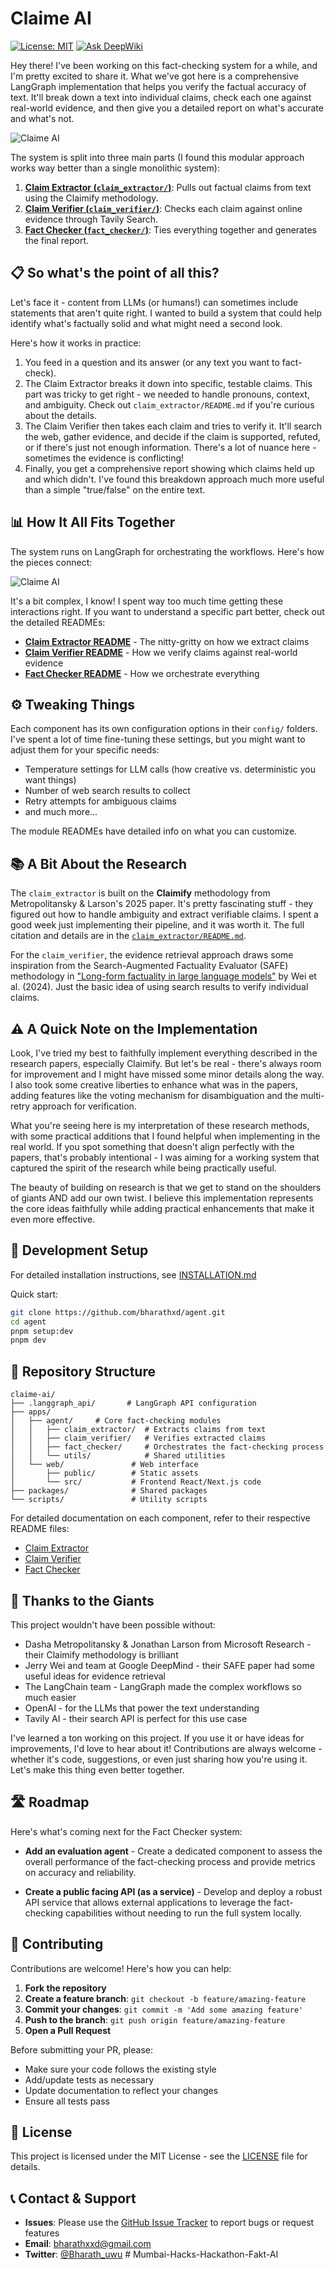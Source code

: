 # Claime AI

[![License: MIT](https://img.shields.io/badge/License-MIT-yellow.svg)](https://opensource.org/licenses/MIT)
[![Ask DeepWiki](https://deepwiki.com/badge.svg)](https://deepwiki.com/BharathxD/ClaimeAI)

Hey there! I've been working on this fact-checking system for a while, and I'm pretty excited to share it. What we've got here is a comprehensive LangGraph implementation that helps you verify the factual accuracy of text. It'll break down a text into individual claims, check each one against real-world evidence, and then give you a detailed report on what's accurate and what's not.

![Claime AI](https://cloud.imbharath.com/fc-mas-platform-screenshot.webp)

The system is split into three main parts (I found this modular approach works way better than a single monolithic system):

1.  **[Claim Extractor (`claim_extractor/`)](./apps/agent/claim_extractor/README.md)**: Pulls out factual claims from text using the Claimify methodology.
2.  **[Claim Verifier (`claim_verifier/`)](./apps/agent/claim_verifier/README.md)**: Checks each claim against online evidence through Tavily Search.
3.  **[Fact Checker (`fact_checker/`)](./apps/agent/fact_checker/README.md)**: Ties everything together and generates the final report.

## 📋 So what's the point of all this?

Let's face it - content from LLMs (or humans!) can sometimes include statements that aren't quite right. I wanted to build a system that could help identify what's factually solid and what might need a second look.

Here's how it works in practice:

1.  You feed in a question and its answer (or any text you want to fact-check).
2.  The Claim Extractor breaks it down into specific, testable claims. This part was tricky to get right - we needed to handle pronouns, context, and ambiguity. Check out `claim_extractor/README.md` if you're curious about the details.
3.  The Claim Verifier then takes each claim and tries to verify it. It'll search the web, gather evidence, and decide if the claim is supported, refuted, or if there's just not enough information. There's a lot of nuance here - sometimes the evidence is conflicting!
4.  Finally, you get a comprehensive report showing which claims held up and which didn't. I've found this breakdown approach much more useful than a simple "true/false" on the entire text.

## 📊 How It All Fits Together

The system runs on LangGraph for orchestrating the workflows. Here's how the pieces connect:

![Claime AI](https://cloud.imbharath.com/agent-mas.png)

It's a bit complex, I know! I spent way too much time getting these interactions right. If you want to understand a specific part better, check out the detailed READMEs:

* **[Claim Extractor README](./apps/agent/claim_extractor/README.md)** - The nitty-gritty on how we extract claims
* **[Claim Verifier README](./apps/agent/claim_verifier/README.md)** - How we verify claims against real-world evidence
* **[Fact Checker README](./apps/agent/fact_checker/README.md)** - How we orchestrate everything

## ⚙️ Tweaking Things

Each component has its own configuration options in their `config/` folders. I've spent a lot of time fine-tuning these settings, but you might want to adjust them for your specific needs:

* Temperature settings for LLM calls (how creative vs. deterministic you want things)
* Number of web search results to collect
* Retry attempts for ambiguous claims
* and much more...

The module READMEs have detailed info on what you can customize.

## 📚 A Bit About the Research

The `claim_extractor` is built on the **Claimify** methodology from Metropolitansky & Larson's 2025 paper. It's pretty fascinating stuff - they figured out how to handle ambiguity and extract verifiable claims. I spent a good week just implementing their pipeline, and it was worth it. The full citation and details are in the [`claim_extractor/README.md`](./apps/agent/claim_extractor/README.md).

For the `claim_verifier`, the evidence retrieval approach draws some inspiration from the Search-Augmented Factuality Evaluator (SAFE) methodology in ["Long-form factuality in large language models"](https://arxiv.org/abs/2403.18802) by Wei et al. (2024). Just the basic idea of using search results to verify individual claims.

## ⚠️ A Quick Note on the Implementation

Look, I've tried my best to faithfully implement everything described in the research papers, especially Claimify. But let's be real - there's always room for improvement and I might have missed some minor details along the way. I also took some creative liberties to enhance what was in the papers, adding features like the voting mechanism for disambiguation and the multi-retry approach for verification.

What you're seeing here is my interpretation of these research methods, with some practical additions that I found helpful when implementing in the real world. If you spot something that doesn't align perfectly with the papers, that's probably intentional - I was aiming for a working system that captured the spirit of the research while being practically useful.

The beauty of building on research is that we get to stand on the shoulders of giants AND add our own twist. I believe this implementation represents the core ideas faithfully while adding practical enhancements that make it even more effective.

## 🚀 Development Setup
   
 For detailed installation instructions, see [INSTALLATION.md](./INSTALLATION.md)
 
 Quick start:
 ```bash
 git clone https://github.com/bharathxd/agent.git
 cd agent
 pnpm setup:dev
 pnpm dev
 ```


## 📂 Repository Structure

```
claime-ai/
├── .langgraph_api/       # LangGraph API configuration
├── apps/
│   ├── agent/     # Core fact-checking modules
│   │   ├── claim_extractor/  # Extracts claims from text
│   │   ├── claim_verifier/   # Verifies extracted claims
│   │   ├── fact_checker/     # Orchestrates the fact-checking process
│   │   └── utils/            # Shared utilities
│   └── web/               # Web interface
│       ├── public/        # Static assets
│       └── src/           # Frontend React/Next.js code
├── packages/              # Shared packages
└── scripts/               # Utility scripts
```

For detailed documentation on each component, refer to their respective README files:
* [Claim Extractor](./apps/agent/claim_extractor/README.md)
* [Claim Verifier](./apps/agent/claim_verifier/README.md)
* [Fact Checker](./apps/agent/fact_checker/README.md)

## 🙏 Thanks to the Giants

This project wouldn't have been possible without:

* Dasha Metropolitansky & Jonathan Larson from Microsoft Research - their Claimify methodology is brilliant
* Jerry Wei and team at Google DeepMind - their SAFE paper had some useful ideas for evidence retrieval
* The LangChain team - LangGraph made the complex workflows so much easier
* OpenAI - for the LLMs that power the text understanding
* Tavily AI - their search API is perfect for this use case

I've learned a ton working on this project. If you use it or have ideas for improvements, I'd love to hear about it! Contributions are always welcome - whether it's code, suggestions, or even just sharing how you're using it. Let's make this thing even better together.

## 🛣️ Roadmap

Here's what's coming next for the Fact Checker system:

- **Add an evaluation agent** - Create a dedicated component to assess the overall performance of the fact-checking process and provide metrics on accuracy and reliability.
  
- **Create a public facing API (as a service)** - Develop and deploy a robust API service that allows external applications to leverage the fact-checking capabilities without needing to run the full system locally.

## 📝 Contributing

Contributions are welcome! Here's how you can help:

1. **Fork the repository**
2. **Create a feature branch**: `git checkout -b feature/amazing-feature`
3. **Commit your changes**: `git commit -m 'Add some amazing feature'`
4. **Push to the branch**: `git push origin feature/amazing-feature`
5. **Open a Pull Request**

Before submitting your PR, please:
- Make sure your code follows the existing style
- Add/update tests as necessary
- Update documentation to reflect your changes
- Ensure all tests pass

## 📄 License

This project is licensed under the MIT License - see the [LICENSE](./LICENSE) file for details.

## 📞 Contact & Support

- **Issues**: Please use the [GitHub Issue Tracker](https://github.com/bharathxd/agent/issues) to report bugs or request features
- **Email**: [bharathxxd@gmail.com](mailto:bharathxxd@gmail.com)
- **Twitter**: [@Bharath_uwu](https://twitter.com/bharath_uwu)
#   M u m b a i - H a c k s - H a c k a t h o n - F a k t - A I  
 